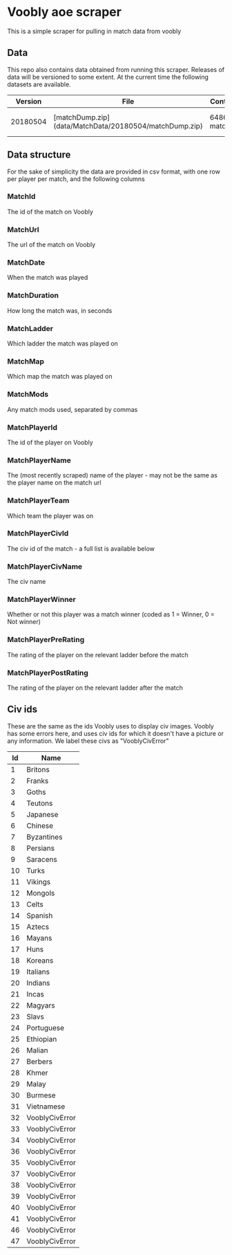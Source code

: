 # Voobly aoe scraper
This is a simple scraper for pulling in match data from voobly

## Data

This repo also contains data obtained from running this scraper. Releases of data will be versioned to some extent. At the current time the following datasets are available. 

| Version | File | Content | Ladders |
| --- | --- | --- | --- |
| 20180504 | [matchDump.zip] (data/MatchData/20180504/matchDump.zip) | 648641 matches | RM 1v1, RM Team |

## Data structure
For the sake of simplicity the data are provided in csv format, with one row per player per match, and the following columns

### MatchId
The id of the match on Voobly
### MatchUrl
The url of the match on Voobly
### MatchDate
When the match was played
### MatchDuration
How long the match was, in seconds
### MatchLadder
Which ladder the match was played on
### MatchMap
Which map the match was played on
### MatchMods
Any match mods used, separated by commas
### MatchPlayerId
The id of the player on Voobly
### MatchPlayerName
The (most recently scraped) name of the player - may not be the same as the player name on the match url
### MatchPlayerTeam
Which team the player was on
### MatchPlayerCivId
The civ id of the match - a full list is available below
### MatchPlayerCivName
The civ name
### MatchPlayerWinner
Whether or not this player was a match winner (coded as 1 = Winner, 0 = Not winner)
### MatchPlayerPreRating
The rating of the player on the relevant ladder before the match
### MatchPlayerPostRating
The rating of the player on the relevant ladder after the match

## Civ ids
These are the same as the ids Voobly uses to display civ images. Voobly has some errors here, and uses civ ids for which it doesn't have a picture or any information. We label these civs as "VooblyCivError"

| Id | Name |
| --- | --- |
| 1 | Britons
| 2 | Franks
| 3 | Goths
| 4 | Teutons
| 5 | Japanese
| 6 | Chinese
| 7 | Byzantines
| 8 | Persians
| 9 | Saracens
| 10 | Turks
| 11 | Vikings
| 12 | Mongols
| 13 | Celts
| 14 | Spanish
| 15 | Aztecs
| 16 | Mayans
| 17 | Huns
| 18 | Koreans
| 19 | Italians
| 20 | Indians
| 21 | Incas
| 22 | Magyars
| 23 | Slavs
| 24 | Portuguese
| 25 | Ethiopian
| 26 | Malian
| 27 | Berbers
| 28 | Khmer
| 29 | Malay
| 30 | Burmese
| 31 | Vietnamese
| 32 | VooblyCivError
| 33 | VooblyCivError
| 34 | VooblyCivError
| 36 | VooblyCivError
| 35 | VooblyCivError
| 37 | VooblyCivError
| 38 | VooblyCivError
| 39 | VooblyCivError
| 40 | VooblyCivError
| 41 | VooblyCivError
| 46 | VooblyCivError
| 47 | VooblyCivError